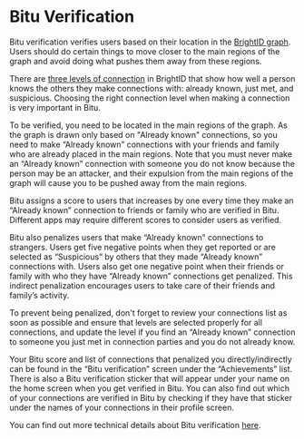 # Bitu Verification

Bitu verification verifies users based on their location in the [BrightID graph](https://explorer.brightid.org/). Users should do certain things to move closer to the main regions of the graph and avoid doing what pushes them away from these regions.

There are [three levels of connection](making-connections/connection-levels.md) in BrightID that show how well a person knows the others they make connections with: already known, just met, and suspicious. Choosing the right connection level when making a connection is very important in Bitu.

To be verified, you need to be located in the main regions of the graph. As the graph is drawn only based on "Already known" connections, so you need to make “Already known” connections with your friends and family who are already placed in the main regions. Note that you must never make an “Already known” connection with someone you do not know because the person may be an attacker, and their expulsion from the main regions of the graph will cause you to be pushed away from the main regions.

Bitu assigns a score to users that increases by one every time they make an “Already known” connection to friends or family who are verified in Bitu. Different apps may require different scores to consider users as verified.

Bitu also penalizes users that make “Already known” connections to strangers. Users get five negative points when they get reported or are selected as “Suspicious” by others that they made “Already known” connections with. Users also get one negative point when their friends or family with who they have “Already known” connections get penalized. This indirect penalization encourages users to take care of their friends and family’s activity.

To prevent being penalized, don't forget to review your connections list as soon as possible and ensure that levels are selected properly for all connections, and update the level if you find an “Already known” connection to someone you just met in connection parties and you do not already know.

Your Bitu score and list of connections that penalized you directly/indirectly can be found in the “Bitu verification” screen under the “Achievements” list. There is also a Bitu verification sticker that will appear under your name on the home screen when you get verified in Bitu. You can also find out which of your connections are verified in Bitu by checking if they have that sticker under the names of your connections in their profile screen.

You can find out more technical details about Bitu verification [here](https://yazdaaniam.medium.com/what-is-markaz-verification-level-47397372c8eb).
